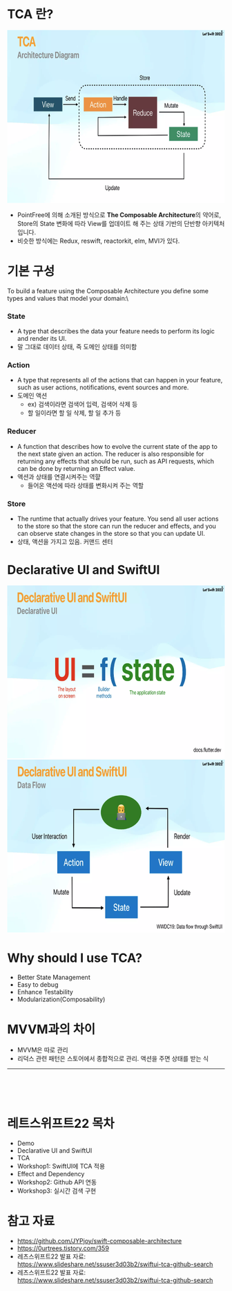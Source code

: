 # TCA 란?
<img src = "./picture/ArchitectureDiagram.png"  width = "700" height = "400">

- PointFree에 의해 소개된 방식으로 **The Composable Architecture**의 약어로, Store의 State 변화에 따라 View를 업데이트 해 주는 상태 기반의 단반향 아키텍처입니다.
- 비슷한 방식에는 Redux, reswift, reactorkit, elm, MVI가 있다. 

# 기본 구성
To build a feature using the Composable Architecture you define some types and values that model your domain:\

### State
- A type that describes the data your feature needs to perform its logic and render its UI.
- 말 그대로 데이터 상태, 즉 도메인 상태를 의미함
  
### Action
- A type that represents all of the actions that can happen in your feature, such as user actions, notifications, event sources and more.
- 도메인 액션
  * ex) 검색이라면 검색어 입력, 검색어 삭제 등
  * 할 일이라면 할 일 삭제, 할 일 추가 등
   
### Reducer 
- A function that describes how to evolve the current state of the app to the next state given an action. The reducer is also responsible for returning any effects that should be run, such as API requests, which can be done by returning an Effect value.
- 액션과 상태를 연결시켜주는 역햘
  * 들어온 액션에 따라 상태를 변화시켜 주는 역할


### Store
- The runtime that actually drives your feature. You send all user actions to the store so that the store can run the reducer and effects, and you can observe state changes in the store so that you can update UI.
- 상태, 액션을 가지고 있음. 커맨드 센터

# Declarative UI and SwiftUI
<img src = "./picture/DeclarativeUI.png"  width = "700" height = "400">
<br/>
<img src = "./picture/DataFlow.png"  width = "700" height = "400">


# Why should I use TCA?
- Better State Management
- Easy to debug
- Enhance Testability
- Modularization(Composability)


# MVVM과의 차이
- MVVM은 따로 관리
- 리덕스 관련 패턴은 스토어에서 종합적으로 관리. 액션을 주면 상태를 받는 식

----
<br/><br/><br/>

# 레트스위프트22 목차
- Demo
- Declarative UI and SwiftUI
- TCA
- Workshop1: SwiftUI에 TCA 적용
- Effect and Dependency
- Workshop2: Github API 연동
- Workshop3: 실시간 검색 구현



# 참고 자료
- https://github.com/JYPjoy/swift-composable-architecture
- https://0urtrees.tistory.com/359
- 레츠스위프트22 발표 자료: https://www.slideshare.net/ssuser3d03b2/swiftui-tca-github-search
- 레츠스위프트22 발표 자료: https://www.slideshare.net/ssuser3d03b2/swiftui-tca-github-search
